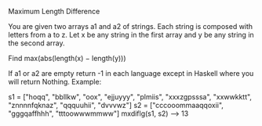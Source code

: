 
Maximum Length Difference

You are given two arrays a1 and a2 of strings. Each string is composed with letters from a to z.
Let x be any string in the first array and y be any string in the second array.

Find max(abs(length(x) − length(y)))

If a1 or a2 are empty return -1 in each language except in Haskell where you will return Nothing.
Example:

s1 = ["hoqq", "bbllkw", "oox", "ejjuyyy", "plmiis", "xxxzgpsssa", "xxwwkktt", "znnnnfqknaz", "qqquuhii", "dvvvwz"]
s2 = ["cccooommaaqqoxii", "gggqaffhhh", "tttoowwwmmww"]
mxdiflg(s1, s2) --> 13

